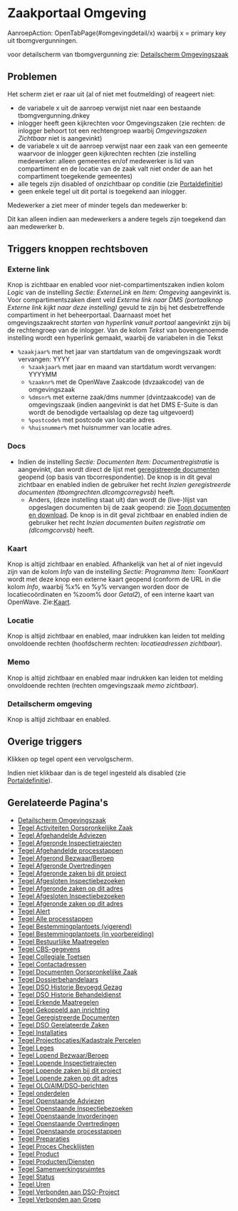 # Zaakportaal Omgeving

AanroepAction: OpenTabPage(#omgevingdetail/x) waarbij x = primary key uit tbomgvergunningen.

voor detailscherm van tbomgvergunning zie: [Detailscherm Omgevingszaak](detailscherm_omgevingszaken.md)

## Problemen

Het scherm ziet er raar uit (al of niet met foutmelding) of reageert niet:

- de variabele x uit de aanroep verwijst niet naar een bestaande tbomgvergunning.dnkey
- inlogger heeft geen kijkrechten voor Omgevingszaken (zie rechten: de inlogger behoort tot een rechtengroep waarbij _Omgevingszaken Zichtbaar_ niet is aangevinkt)
- de variabele x uit de aanroep verwijst naar een zaak van een gemeente waarvoor de inlogger geen kijkrechten rechten (zie instelling medewerker: alleen gemeentes en/of medewerker is lid van compartiment en de locatie van de zaak valt niet onder de aan het compartiment toegekende gemeentes)
- alle tegels zijn disabled of onzichtbaar op conditie (zie [Portaldefinitie](../../../instellen_inrichten/portaldefinitie/README.md))
- geen enkele tegel uit dit portal is toegekend aan inlogger.

Medewerker a ziet meer of minder tegels dan medewerker b:

Dit kan alleen indien aan medewerkers a andere tegels zijn toegekend dan aan medewerker b.

## Triggers knoppen rechtsboven

### Externe link

Knop is zichtbaar en enabled voor niet-compartimentszaken indien kolom _Logic_ van de instelling _Sectie: ExterneLink_ en _Item: Omgeving_ aangevinkt is. Voor compartimentszaken dient veld _Externe link naar DMS (portaalknop Externe link kijkt naar deze instelling)_ gevuld te zijn bij het desbetreffende compartiment in het beheerportaal. Daarnaast moet het omgevingszaakrecht _starten van hyperlink vanuit portaal_ aangevinkt zijn bij de rechtengroep van de inlogger. Van de kolom _Tekst_ van bovengenoemde instelling wordt een hyperlink gemaakt, waarbij de variabelen in die Tekst

- `%zaakjaar%` met het jaar van startdatum van de omgevingszaak wordt vervangen: YYYY
  - `%zaakjaar%` met jaar en maand van startdatum wordt vervangen: YYYYMM
  - `%zaaknr%` met de OpenWave Zaakcode (dvzaakcode) van de omgevingszaak
  - `%dmsnr%` met externe zaak/dms nummer (dvintzaakcode) van de omgevingszaak (indien aangevinkt is dat het DMS E-Suite is dan wordt de benodigde vertaalslag op deze tag uitgevoerd)
  - `%postcode%` met postcode van locatie adres
  - `%huisnummer%` met huisnummer van locatie adres.

### Docs

- Indien de instelling _Sectie: Documenten Item: Documentregistratie_ is aangevinkt, dan wordt direct de lijst met [geregistreerde documenten](/probleemoplossing/module_overstijgende_schermen/geregistreerde_documenten/README.md) geopend (op basis van tbcorrespondentie). De knop is in dit geval zichtbaar en enabled indien de gebruiker het recht _Inzien geregistreerde documenten (tbomgrechten.dlcomgcorregvsb)_ heeft.
  - Anders, (deze instelling staat uit) dan wordt de (live-)lijst van opgeslagen documenten bij de zaak geopend: zie [Toon documenten en download](../programmablokken/toon_documenten_en_download.md). De knop is in dit geval zichtbaar en enabled indien de gebruiker het recht _Inzien documenten buiten registratie om (dlcomgcorvsb)_ heeft.

### Kaart

Knop is altijd zichtbaar en enabled. Afhankelijk van het al of niet ingevuld zijn van de kolom _Info_ van de instelling _Sectie: Programma Item: ToonKaart_ wordt met deze knop een externe kaart geopend (conform de URL in die kolom _Info_, waarbij %x% en %y% vervangen worden door de locatiecoördinaten en %zoom% door _Getal2_), of een interne kaart van OpenWave. Zie:[Kaart](/probleemoplossing/module_overstijgende_schermen/kaart.md).

### Locatie

Knop is altijd zichtbaar en enabled, maar indrukken kan leiden tot melding onvoldoende rechten (hoofdscherm rechten: _locatieadressen zichtbaar_).

### Memo

Knop is altijd zichtbaar en enabled maar indrukken kan leiden tot melding onvoldoende rechten (rechten omgevingszaak _memo zichtbaar_).

### Detailscherm omgeving

Knop is altijd zichtbaar en enabled.

## Overige triggers

Klikken op tegel opent een vervolgscherm.

Indien niet klikbaar dan is de tegel ingesteld als disabled (zie [Portaldefinitie](../../../instellen_inrichten/portaldefinitie/README.md)).

## Gerelateerde Pagina's

- [Detailscherm Omgevingszaak](detailscherm_omgevingszaken.md)
- [Tegel Activiteiten Oorspronkelijke Zaak](tegel_activiteiten_oorspronkelijke_zaak.md)
- [Tegel Afgehandelde Adviezen](tegel_afgehandelde_adviezen.md)
- [Tegel Afgeronde Inspectietrajecten](tegel_afgehandelde_inspectietrajecten.md)
- [Tegel Afgehandelde processtappen](tegel_afgehandelde_processtappen.md)
- [Tegel Afgerond Bezwaar/Beroep](tegel_afgerond_bezwaar_beroep.md)
- [Tegel Afgeronde Overtredingen](tegel_afgeronde_issues.md)
- [Tegel Afgeronde zaken bij dit project](tegel_afgeronde_zaken_bij_dit_project.md)
- [Tegel Afgesloten Inspectiebezoeken](tegel_afgesloten_inspectiebezoeken.md)
- [Tegel Afgeronde zaken op dit adres](tegel_afgesloten_zaken_op_dit_adres.md)
- [Tegel Afgesloten Inspectiebezoeken](tegel_afgesloten_inspectiebezoeken.md)
- [Tegel Afgeronde zaken op dit adres](tegel_afgesloten_zaken_op_dit_adres.md)
- [Tegel Alert](tegel_alert.md)
- [Tegel Alle processtappen](tegel_alle_processtappen.md)
- [Tegel Bestemmingplantoets (vigerend)](tegel_bestemmingplantoets_vigerend.md)
- [Tegel Bestemmingplantoets (in voorbereiding)](tegel_bestemmingsplantoets_invoorb.md)
- [Tegel Bestuurlijke Maatregelen](tegel_bestuurlijke_maatregelen.md)
- [Tegel CBS-gegevens](tegel_cbs_gegevens.md)
- [Tegel Collegiale Toetsen](tegel_collegiale_toetsen.md)
- [Tegel Contactadressen](tegel_contactadressen.md)
- [Tegel Documenten Oorspronkelijke Zaak](tegel_documenten_oorspronkelijke_zaak.md)
- [Tegel Dossierbehandelaars](tegel_dossierbehandelaars.md)
- [Tegel DSO Historie Bevoegd Gezag](tegel_dso_bevoeg_gezag_historie.md)
- [Tegel DSO Historie Behandeldienst](tegel_dso_historie_behandeldienst.md)
- [Tegel Erkende Maatregelen](tegel_erkende_maatregelen.md)
- [Tegel Gekoppeld aan inrichting](tegel_gekoppeld_aan_inrichting.md)
- [Tegel Geregistreerde Documenten](tegel_geregistreerdee_doucmenten.md)
- [Tegel DSO Gerelateerde Zaken](tegel_gerelateerde_zaken.md)
- [Tegel Installaties](tegel_installaties.md)
- [Tegel Projectlocaties/Kadastrale Percelen](tegel_kadastrale_percelen.md)
- [Tegel Leges](tegel_leges.md)
- [Tegel Lopend Bezwaar/Beroep](tegel_lopend_bezwaar_beroep.md)
- [Tegel Lopende Inspectietrajecten](tegel_lopende_inspectietrajecten.md)
- [Tegel Lopende zaken bij dit project](tegel_lopende_zaken_bij_dit_project.md)
- [Tegel Lopende zaken op dit adres](tegel_lopende_zaken_op_dit_adres.md)
- [Tegel OLO/AIM/DSO-berichten](tegel_olo-aim_berichten.md)
- [Tegel onderdelen](tegel_onderdelen.md)
- [Tegel Openstaande Adviezen](tegel_openstaande_adviezen.md)
- [Tegel Openstaande Inspectiebezoeken](tegel_openstaande_inspectiebezoeken.md)
- [Tegel Openstaande Invorderingen](tegel_openstaande_invorderingen.md)
- [Tegel Openstaande Overtredingen](tegel_openstaande_issues.md)
- [Tegel Openstaande processtappen](tegel_openstaande_processtappen.md)
- [Tegel Preparaties](tegel_preparaties.md)
- [Tegel Proces Checklijsten](tegel_proces_checklijsten.md)
- [Tegel Product](tegel_product.md)
- [Tegel Producten/Diensten](tegel_producten_diensten.md)
- [Tegel Samenwerkingsruimtes](tegel_samenwerkingsruimtes.md)
- [Tegel Status](tegel_status.md)
- [Tegel Uren](tegel_uren.md)
- [Tegel Verbonden aan DSO-Project](tegel_verbonden_aan_dso_project.md)
- [Tegel Verbonden aan Groep](tegel_verbonden_aangroep.md)
